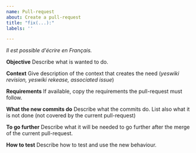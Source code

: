 ```yaml
---
name: Pull-request
about: Create a pull-request
title: "fix(...):"
labels: ''

---
```

_Il est possible d'écrire en Français._

**Objective**
Describe what is wanted to do.

**Context**
Give description of the context that creates the need (_yeswiki revision, yeswiki rekease, associated issue_)

**Requirements**
If available, copy the requirements the pull-request must follow.

**What the new commits do**
Describe what the commits do.
List also what it is not done (not covered by the current pull-request)

**To go further**
Describe what it will be needed to go further after the merge of the current pull-request.

**How to test**
Describe how to test and use the new behaviour.
